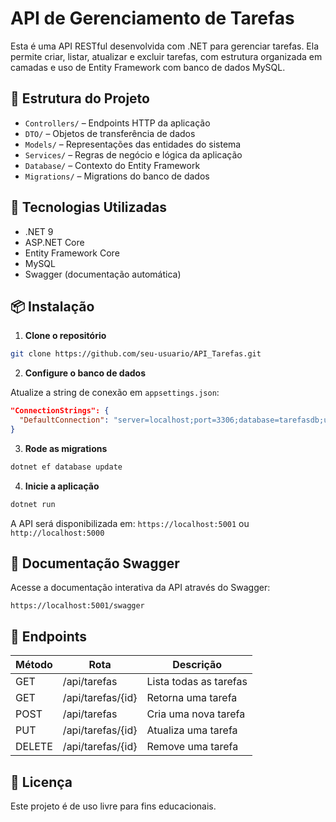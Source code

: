 # API de Gerenciamento de Tarefas

Esta é uma API RESTful desenvolvida com .NET para gerenciar tarefas. Ela permite criar, listar, atualizar e excluir tarefas, com estrutura organizada em camadas e uso de Entity Framework com banco de dados MySQL.

## 📁 Estrutura do Projeto

- `Controllers/` – Endpoints HTTP da aplicação
- `DTO/` – Objetos de transferência de dados
- `Models/` – Representações das entidades do sistema
- `Services/` – Regras de negócio e lógica da aplicação
- `Database/` – Contexto do Entity Framework
- `Migrations/` – Migrations do banco de dados

## 🚀 Tecnologias Utilizadas

- .NET 9
- ASP.NET Core
- Entity Framework Core
- MySQL
- Swagger (documentação automática)

## 📦 Instalação

1. **Clone o repositório**
```bash
git clone https://github.com/seu-usuario/API_Tarefas.git
```

2. **Configure o banco de dados**

Atualize a string de conexão em `appsettings.json`:

```json
"ConnectionStrings": {
  "DefaultConnection": "server=localhost;port=3306;database=tarefasdb;user=root;password=sua_senha"
}
```

3. **Rode as migrations**

```bash
dotnet ef database update
```

4. **Inicie a aplicação**

```bash
dotnet run
```

A API será disponibilizada em: `https://localhost:5001` ou `http://localhost:5000`

## 🧪 Documentação Swagger

Acesse a documentação interativa da API através do Swagger:

```
https://localhost:5001/swagger
```

## 🔄 Endpoints

| Método | Rota              | Descrição               |
|--------|-------------------|-------------------------|
| GET    | /api/tarefas      | Lista todas as tarefas  |
| GET    | /api/tarefas/{id} | Retorna uma tarefa      |
| POST   | /api/tarefas      | Cria uma nova tarefa    |
| PUT    | /api/tarefas/{id} | Atualiza uma tarefa     |
| DELETE | /api/tarefas/{id} | Remove uma tarefa       |

## 📄 Licença

Este projeto é de uso livre para fins educacionais.
